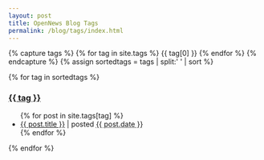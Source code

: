 ```yaml
---
layout: post
title: OpenNews Blog Tags
permalink: /blog/tags/index.html
---
```


{% capture tags %}
  {% for tag in site.tags %}
    {{ tag[0] }}
  {% endfor %}
{% endcapture %}
{% assign sortedtags = tags | split:' ' | sort %}

{% for tag in sortedtags %}
  <h3 id="{{ tag }}"><a href="{{ tag }}">{{ tag }}</a></h3>
  <ul>
  {% for post in site.tags[tag] %}
  <li><a href="{{ post.url }}">{{ post.title }}</a> | posted <abbr class="timeago" title="{{ post.date }}">{{ post.date }}</abbr></li>
  {% endfor %}
  </ul>
{% endfor %}
